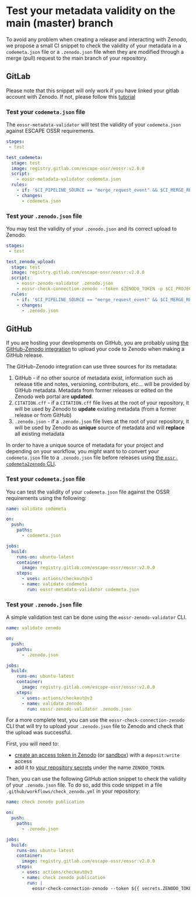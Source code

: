 # Test your metadata validity on the main (master) branch

To avoid any problem when creating a release and interacting with
Zenodo, we propose a small CI snippet to check the validity of your metadata
in a `codemeta.json` file or a `.zenodo.json` file when they are modified
through a merge (pull) request to the main branch of your repository.

## GitLab

Please note that this snippet will only work if you have linked your
gitlab account with Zenodo. If not, please follow this [tutorial](
https://escape-ossr.gitlab.io/eossr/gitlab_to_zenodo.html#link-your-gitlab-project-with-zenodo
)

### Test your `codemeta.json` file

The `eossr-metadata-validator` will test the validity of your `codemeta.json` against ESCAPE OSSR requirements.

```yaml
stages:
 - test

test_codemeta:
  stage: test
  image: registry.gitlab.com/escape-ossr/eossr:v2.0.0
  script:
    - eossr-metadata-validator codemeta.json
  rules:
    - if: '$CI_PIPELINE_SOURCE == "merge_request_event" && $CI_MERGE_REQUEST_TARGET_BRANCH_NAME == $CI_DEFAULT_BRANCH'
    - changes:
      - codemeta.json
```

### Test your `.zenodo.json` file

You may test the validity of your `.zenodo.json` and its correct upload to Zenodo.

```yaml
stages:
 - test

test_zenodo_upload:
  stage: test
  image: registry.gitlab.com/escape-ossr/eossr:v2.0.0
  script:
    - eossr-zenodo-validator .zenodo.json
    - eossr-check-connection-zenodo --token $ZENODO_TOKEN -p $CI_PROJECT_DIR
  rules:
    - if: '$CI_PIPELINE_SOURCE == "merge_request_event" && $CI_MERGE_REQUEST_TARGET_BRANCH_NAME == $CI_DEFAULT_BRANCH'
    - changes:
      - .zenodo.json
```

## GitHub

If you are hosting your developments on GitHub, you are probably using [the GitHub-Zenodo integration](https://docs.github.com/en/repositories/archiving-a-github-repository/referencing-and-citing-content) to upload your code to Zenodo when making a GitHub release.

The GitHub-Zenodo integration can use three sources for its metadata:
1. GitHub - if no other source of metadata exist, information such as release title and notes, versioning, contributors, etc... will be provided by GitHub metadata. Metadata from former releases or edited on the Zenodo web portal are **updated**.
2. `CITATION.cff` - if a `CITATION.cff` file lives at the root of your repository, it will be used by Zenodo to **update** existing metadata (from a former release or from GitHub)
3. `.zenodo.json` - if a `.zenodo.json` file lives at the root of your repository, it will be used by Zenodo as **unique** source of metadata and will **replace** all existing metadata

In order to have a unique source of metadata for your project and depending on your workflow, you _might_ want to to convert your `codemeta.json` file to a `.zenodo.json` file before releases using [the `ossr-codemeta2zenodo` CLI](../docstring_sources/eossr_cli/eossr-codemeta2zenodo).

### Test your `codemeta.json` file

You can test the validity of your `codemeta.json` file against the OSSR requirements using the following:

```yaml
name: validate codemeta

on:
  push:
    paths:
      - codemeta.json

jobs:
  build:
    runs-on: ubuntu-latest
    container:
      image: registry.gitlab.com/escape-ossr/eossr:v2.0.0
    steps:
      - uses: actions/checkout@v3
      - name: validate codemeta
        run: eossr-metadata-validator codemeta.json
```


### Test your `.zenodo.json` file

A simple validation test can be done using the `eossr-zenodo-validator` CLI.

```yaml
name: validate zenodo

on:
  push:
    paths:
      - .zenodo.json

jobs:
  build:
    runs-on: ubuntu-latest
    container:
      image: registry.gitlab.com/escape-ossr/eossr:v2.0.0
    steps:
      - uses: actions/checkout@v3
      - name: validate zenodo
        run: eossr-zenodo-validator .zenodo.json
```

For a more complete test, you can use the `eossr-check-connection-zenodo` CLI
that will try to upload your `.zenodo.json` file to Zenodo and check that the upload was successful.


First, you will need to:
- [create an access token in Zenodo](https://zenodo.org/account/settings/applications/tokens/new/)
(or [sandbox](https://sandbox.zenodo.org/account/settings/applications/tokens/new/)) with a `deposit:write` access
- add it to [your repository secrets](https://docs.github.com/en/actions/security-guides/encrypted-secrets)
under the name `ZENODO_TOKEN`.

Then, you can use the following GitHub action snippet to check the validity of your `.zenodo.json` file.
To do so, add this code snippet in a file `.github/workflows/check_zenodo.yml` in your repository:

```yaml
name: check zenodo publication

on:
  push:
    paths:
      - .zenodo.json

jobs:
  build:
    runs-on: ubuntu-latest
    container:
      image: registry.gitlab.com/escape-ossr/eossr:v2.0.0
    steps:
      - uses: actions/checkout@v3
      - name: check zenodo publication
        run: |
          eossr-check-connection-zenodo --token ${{ secrets.ZENODO_TOKEN }} -p .
```
